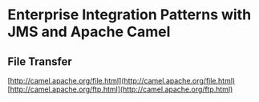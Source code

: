 # Enterprise Integration Patterns with JMS and Apache Camel

## File Transfer

[http://camel.apache.org/file.html](http://camel.apache.org/file.html)
[http://camel.apache.org/ftp.html](http://camel.apache.org/ftp.html)
